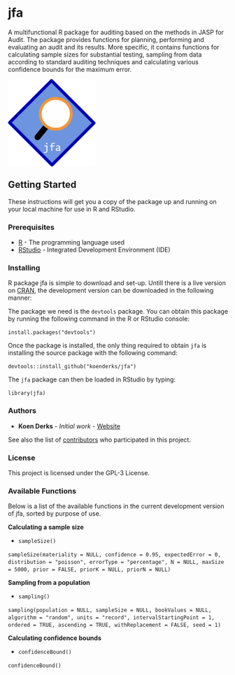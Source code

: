 # jfa

A multifunctional R package for auditing based on the methods in JASP for Audit. 
The package provides functions for  planning, performing and evaluating an audit and its results. 
More specific, it contains functions for calculating sample sizes for substantial testing, sampling
from data according to standard auditing techniques and calculating various 
confidence bounds for the maximum error.

<img src="./logo.png" align="middle" width="200" height="200">

## Getting Started

These instructions will get you a copy of the package up and running on your 
local machine for use in R and RStudio. 

### Prerequisites

* [R](https://cran.r-project.org/mirrors.html) - The programming language used
* [RStudio](https://www.rstudio.com/products/rstudio/download/) - Integrated Development Environment (IDE)

### Installing

R package jfa is simple to download and set-up. Untill there is a live version
on [CRAN](https://cran.r-project.org/), the development version can be downloaded
in the following manner:

The package we need is the `devtools` package. You can obtain this package by running
the following command in the R or RStudio console:

```
install.packages("devtools")
```

Once the package is installed, the only thing required to obtain `jfa` is 
installing the source package with the following command:

```
devtools::install_github("koenderks/jfa")
```

The `jfa` package can then be loaded in RStudio by typing:
```
library(jfa)
```

### Authors

* **Koen Derks** - *Initial work* - [Website](https://koenderks.com)

See also the list of [contributors](https://github.com/koenderks/auditR/graphs/contributors) who participated in this project.

### License

This project is licensed under the GPL-3 License.

### Available Functions

Below is a list of the available functions in the current development version of
jfa, sorted by purpose of use.

**Calculating a sample size**

- `sampleSize()`

`sampleSize(materiality = NULL, confidence = 0.95, expectedError = 0, distribution = "poisson", errorType = "percentage", N = NULL, maxSize = 5000, prior = FALSE, priorK = NULL, priorN = NULL)`


**Sampling from a population**

- `sampling()`

`sampling(population = NULL, sampleSize = NULL, bookValues = NULL, algorithm = "random", units = "record", intervalStartingPoint = 1, ordered = TRUE, ascending = TRUE, withReplacement = FALSE, seed = 1)`

**Calculating confidence bounds**

- `confidenceBound()`

`confidenceBound()`
